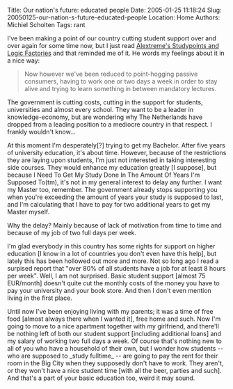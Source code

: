 Title: Our nation's future: educated people
Date: 2005-01-25 11:18:24
Slug: 20050125-our-nation-s-future-educated-people
Location: Home
Authors: Michiel Scholten
Tags: rant

<p>I've been making a point of our country cutting student support over and over again for some time now, but I just read <a href="http://www.alextreme.org/drupal/?q=node/view/318">Alextreme's Studypoints and Logic Factories</a> and that reminded me of it. He words my feelings about it in a nice way:</p>

<blockquote><p class="quote">Now however we've been reduced to point-hogging passive consumers, having to work one or two days a week in order to stay alive and trying to learn something in between mandatory lectures.</p></blockquote>

<p>The government is cutting costs, cutting in the support for students, universities and almost every school. They want to be a leader in knowledge-economy, but are wondering why The Netherlands have dropped from a leading position to a mediocre country in that respect. I frankly wouldn't know...</p>

<p>At this moment I'm desperately[?] trying to get my Bachelor. After five years of university education, it's about time. However, because of the restrictions they are laying upon students, I'm just not interested in taking interesting side courses. They would enhance my education greatly [I suppose], but because I Need To Get My Study Done In The Amount Of Years I'm Supposed To(tm), it's not in my general interest to delay any further. I want my Master too, remember. The government already stops supporting you when you're exceeding the amount of years your study is supposed to last, and I'm calculating that I have to pay for two additional years to get my Master myself.</p>

<p>Why the delay? Mainly because of lack of motivation from time to time and because of my job of two full days per week.</p>

<p>I'm glad everybody in this country has some rights for support on higher education [I know in a lot of countries you don't even have this help], but lately this has been hollowed out more and more. Not so long ago I read a surpised report that "over 80% of all students have a job for at least 8 hours per week". Well, I am not surprised. Basic student support [almost 75 EUR/month] doesn't quite cut the monthly costs of the money you have to pay your university and your book store. And then I don't even mention living in the first place.</p>

<p>Until now I've been enjoying living with my parents; it was a time of free food [almost always there when I wanted it], free home and such. Now I'm going to move to a nice apartment together with my girlfriend, and there'll be nothing left of both our student support [including additional loans] and my salary of working two full days a week. Of course that's nothing new to all of you who have a household of their own, but I wonder how students -- who are supposed to _study fulltime_ -- are going to pay the rent for their room in the Big City when they supposedly don't have to work. They aren't, or they won't have a nice student time [with all the beer, parties and such]. And that's a part of your basic education too, weird it may sound.</p>
